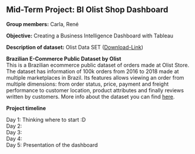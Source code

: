 ##  Mid-Term Project: BI Olist Shop Dashboard 

<b>Group members:</b> Carla, René

<b>Objective:</b> Creating a Business Intelligence Dashboard with Tableau

<b>Description of dataset:</b> Olist Data SET ([Download-Link](https://drive.google.com/file/d/1lhEmdJPPKVq7xyyTc6db0tekOsYmmONJ/view?usp=sharing]))

<b>Brazilian E-Commerce Public Dataset by Olist</b><br>
This is a Brazilian ecommerce public dataset of orders made at Olist Store. The dataset has information of 100k orders from 2016 to 2018 made at multiple marketplaces in Brazil. Its features allows viewing an order from multiple dimensions: from order status, price, payment and freight performance to customer location, product attributes and finally reviews written by customers. More info about the dataset you can find [here](https://www.kaggle.com/olistbr/brazilian-ecommerce).

<b>Project timeline</b>

Day 1: Thinking where to start :D <br>
Day 2:<br>
Day 3:<br>
Day 4:<br>
Day 5: Presentation of the dashboard<br>





